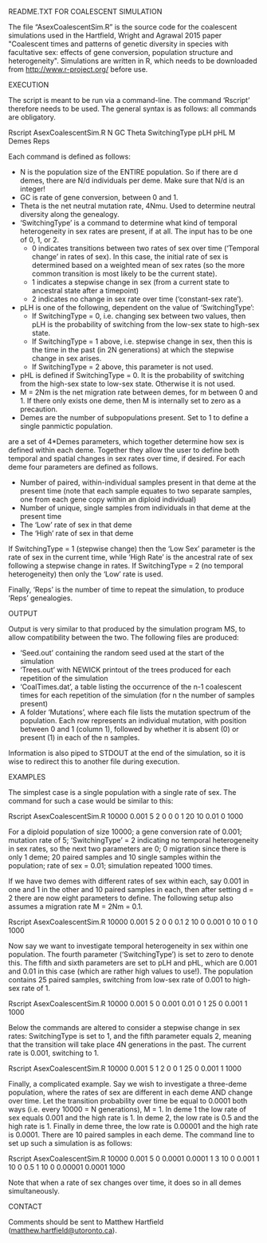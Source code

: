 README.TXT FOR COALESCENT SIMULATION

The file “AsexCoalescentSim.R” is the source code for the coalescent simulations used in the Hartfield, Wright and Agrawal 2015 paper "Coalescent times and patterns of genetic diversity in species with facultative sex: effects of gene conversion, population structure and heterogeneity". Simulations are written in R, which needs to be downloaded from  http://www.r-project.org/ before use.

EXECUTION

The script is meant to be run via a command-line. The command ‘Rscript’ therefore needs to be used. The general syntax is as follows: all commands are obligatory.

Rscript AsexCoalescentSim.R N GC Theta SwitchingType pLH pHL M Demes <Rates per deme> Reps

Each command is defined as follows:

- N is the population size of the ENTIRE population. So if there are d demes, there are N/d individuals per deme. Make sure that N/d is an integer!
- GC is rate of gene conversion, between 0 and 1.
- Theta is the net neutral mutation rate, 4Nmu. Used to determine neutral diversity along the genealogy.
- ‘SwitchingType’ is a command to determine what kind of temporal heterogeneity in sex rates are present, if at all. The input has to be one of 0, 1, or 2.
	- 0 indicates transitions between two rates of sex over time (‘Temporal change’ in rates of sex). In this case, the initial rate of sex is determined based on a weighted mean of sex rates (so the more common transition is most likely to be the current state).
	- 1 indicates a stepwise change in sex (from a current state to ancestral state after a timepoint)
	- 2 indicates no change in sex rate over time (‘constant-sex rate’).
- pLH is one of the following, dependent on the value of ‘SwitchingType’:
	- If SwitchingType = 0, i.e. changing sex between two values, then pLH is the probability of switching from the low-sex state to high-sex state.
	- If SwitchingType = 1 above, i.e. stepwise change in sex, then this is the time in the past (in 2N generations) at which the stepwise change in sex arises.
	- If SwitchingType = 2 above, this parameter is not used.
- pHL is defined if SwitchingType = 0. It is the probability of switching from the high-sex state to low-sex state. Otherwise it is not used.
- M = 2Nm is the net migration rate between demes, for m between 0 and 1. If there only exists one deme, then M is internally set to zero as a precaution.
- Demes are the number of subpopulations present. Set to 1 to define a single panmictic population.

<Rates per deme> are a set of 4*Demes parameters, which together determine how sex is defined within each deme. Together they allow the user to define both temporal and spatial changes in sex rates over time, if desired. For each deme four parameters are defined as follows.
- Number of paired, within-individual samples present in that deme at the present time (note that each sample equates to two separate samples, one from each gene copy within an diploid individual)
- Number of unique, single samples from individuals in that deme at the present time
- The ‘Low’ rate of sex in that deme
- The ‘High’ rate of sex in that deme

If SwitchingType = 1 (stepwise change) then the ‘Low Sex’ parameter is the rate of sex in the current time, while ‘High Rate’ is the ancestral rate of sex following a stepwise change in rates.
If SwitchingType = 2 (no temporal heterogeneity) then only the ‘Low’ rate is used.

Finally, ‘Reps’ is the number of time to repeat the simulation, to produce ‘Reps’ genealogies.

OUTPUT

Output is very similar to that produced by the simulation program MS, to allow compatibility between the two. The following files are produced:
- ‘Seed.out’ containing the random seed used at the start of the simulation
- ‘Trees.out’ with NEWICK printout of the trees produced for each repetition of the simulation
- ‘CoalTimes.dat’, a table listing the occurrence of the n-1 coalescent times for each repetition of the simulation (for n the number of samples present)
- A folder ‘Mutations’, where each file lists the mutation spectrum of the population. Each row represents an individual mutation, with position between 0 and 1 (column 1), followed by whether it is absent (0) or present (1) in each of the n samples.

Information is also piped to STDOUT at the end of the simulation, so it is wise to redirect this to another file during execution.

EXAMPLES

The simplest case is a single population with a single rate of sex. The command for such a case would be similar to this:

Rscript AsexCoalescentSim.R 10000 0.001 5 2 0 0 0 1 20 10 0.01 0 1000

For a diploid population of size 10000; a gene conversion rate of 0.001; mutation rate of 5; ‘SwitchingType’ = 2 indicating no temporal heterogeneity in sex rates, so the next two parameters are 0; 0 migration since there is only 1 deme; 20 paired samples and 10 single samples within the population; rate of sex = 0.01; simulation repeated 1000 times.

If we have two demes with different rates of sex within each, say 0.001 in one and 1 in the other and 10 paired samples in each, then after setting d = 2 there are now eight parameters to define. The following setup also assumes a migration rate M = 2Nm = 0.1.

Rscript AsexCoalescentSim.R 10000 0.001 5 2 0 0 0.1 2 10 0 0.001 0 10 0 1 0 1000

Now say we want to investigate temporal heterogeneity in sex within one population. The fourth parameter (‘SwitchingType’) is set to zero to denote this. The fifth and sixth parameters are set to pLH and pHL, which are 0.001 and 0.01 in this case (which are rather high values to use!). The population contains 25 paired samples, switching from low-sex rate of 0.001 to high-sex rate of 1.

Rscript AsexCoalescentSim.R 10000 0.001 5 0 0.001 0.01 0 1 25 0 0.001 1 1000

Below the commands are altered to consider a stepwise change in sex rates: SwitchingType is set to 1, and the fifth parameter equals 2, meaning that the transition will take place 4N generations in the past. The current rate is 0.001, switching to 1.

Rscript AsexCoalescentSim.R 10000 0.001 5 1 2 0 0 1 25 0 0.001 1 1000

Finally, a complicated example. Say we wish to investigate a three-deme population, where the rates of sex are different in each deme AND change over time. Let the transition probability over time be equal to 0.0001 both ways (i.e. every 10000 = N generations), M = 1. In deme 1 the low rate of sex equals 0.001 and the high rate is 1. In deme 2, the low rate is 0.5 and the high rate is 1. Finally in deme three, the low rate is 0.00001 and the high rate is 0.0001. There are 10 paired samples in each deme. The command line to set up such a simulation is as follows:

Rscript AsexCoalescentSim.R 10000 0.001 5 0 0.0001 0.0001 1 3 10 0 0.001 1 10 0 0.5 1 10 0 0.00001 0.0001 1000

Note that when a rate of sex changes over time, it does so in all demes simultaneously.

CONTACT

Comments should be sent to Matthew Hartfield (matthew.hartfield@utoronto.ca).